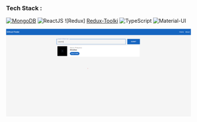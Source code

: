 ### Tech Stack :

<a href="#"><img alt="MongoDB" src ="https://img.shields.io/badge/MongoDB-%234ea94b.svg?logo=mongodb&logoColor=white"></a>
![ReactJS](https://img.shields.io/badge/-ReactJS-000000?style=flat-square&logo=react)
![Redux] [Redux-Toolki](https://img.shields.io/badge/-Redux-764abc?style=flat-square&logo=redux)
![TypeScript](https://img.shields.io/badge/-TypeScript-fff?style=flat-square&logo=typescript)
![Material-UI](https://img.shields.io/badge/-MaterialUI-007FFF?style=flat-square&logo=materialui)

![Alt text](/src/public/githubfinder.png?raw=true 'Github Finder')

